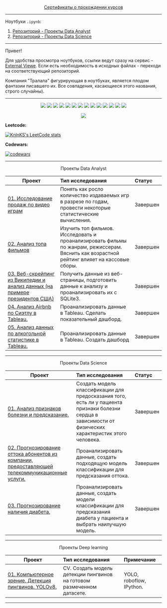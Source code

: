 
<p align="center"> <a href="https://github.com/ArtemPlgn/certificates">Сертификаты о прохождении курсов</a></p>

__________________________________________________________________________________________________________________________



Ноутбуки `.ipynb`:
  01. [Репозиторий - Проекты Data Analyst](https://github.com/ArtemPlgn/Data_analyst_projects)
  02. [Репозиторий - Проекты Data Science](https://github.com/ArtemPlgn/Data_science_projects)

__________________________________________________________________________________________________________________________
Привет!

Для удобства просмотра ноутбуков, ссылки ведут сразу на сервис - [External Viewe](https://nbviewer.org/github/ArtemPlgn/). Если есть необходимость в исходных файлах - переходи на соответствующий репозиторий.

Компания "Тралала" фигурирующая в ноутбуках, является плодом фантазии писавшего их. Все совпадения, касающиеся этого названия, строго случайны). 

__________________________________________________________________________________________________________________________



<p align="center">
  <img src="https://img.shields.io/badge/python-3670A0?style=for-the-badge&logo=python&logoColor=ffdd54" />
  <img src="https://img.shields.io/badge/postgres-%23316192.svg?style=for-the-badge&logo=postgresql&logoColor=white" />
  <img src="https://img.shields.io/badge/numpy-%23013243.svg?style=for-the-badge&logo=numpy&logoColor=white" />
  <img src="https://img.shields.io/badge/sqlite-%2307405e.svg?style=for-the-badge&logo=sqlite&logoColor=white" />
  <img src="https://img.shields.io/badge/Matplotlib-%23ffffff.svg?style=for-the-badge&logo=Matplotlib&logoColor=black" />
  <img src="https://img.shields.io/badge/pandas-%23150458.svg?style=for-the-badge&logo=pandas&logoColor=white" />
  <img src="https://img.shields.io/badge/mysql-%2300f.svg?style=for-the-badge&logo=mysql&logoColor=white" />
  <img src="https://img.shields.io/badge/scikit--learn-%23F7931E.svg?style=for-the-badge&logo=scikit-learn&logoColor=white" />
  <img src='https://img.shields.io/badge/-LeetCode-FFA116?style=for-the-badge&logo=LeetCode&logoColor=black' />
  <img src='https://img.shields.io/badge/Microsoft_Excel-217346?style=for-the-badge&logo=microsoft-excel&logoColor=white' />
  <img src="https://img.shields.io/badge/Tableau-E97627?style=for-the-badge&logo=Tableau&logoColor=white" />
  <img src="https://img.shields.io/badge/opencv-%23white.svg?style=for-the-badge&logo=opencv&logoColor=white" />
  <img src="https://img.shields.io/badge/PyTorch-%23EE4C2C.svg?style=for-the-badge&logo=PyTorch&logoColor=white" />
  
  
  
  
  <img src="https://img.shields.io/badge/github-%23121011.svg?style=for-the-badge&logo=github&logoColor=white" />
  
</p>

<p align="center">
<img src='https://github-readme-stats.vercel.app/api/top-langs/?username=ArtemPlgn&show_icons=true&layout=compact&theme=tokyonight'/>
</p>

**Leetcode:**


[![KnlnKS's LeetCode stats](https://leetcode-stats-six.vercel.app/api?username=Artem_fwud&theme=dark)](https://github.com/KnlnKS/leetcode-stats)


**Codewars:** 


[![codewars](https://www.codewars.com/users/Artem_fwud/badges/large)](https://www.codewars.com/users/Artem_fwud)

__________________________________________________________________________________________________________________________


<p align="center"> Проекты Data Analyst </p align="center">


| **Проект** | **Тип исследования** | **Статус** |
| -------------------- | :--------------------- |:---------------------------| 
| [01. Исследование продаж по видео играм](https://nbviewer.org/github/ArtemPlgn/Data_analyst_project/blob/main/games_sales/analysis_game_sales.ipynb?flush_cache=true)|Понять как росло количество издаваемых игр в разрезе по годам, провести некоторые статистические вычисления.|Завершен|
| [02. Анализ топа фильмов](https://nbviewer.org/github/ArtemPlgn/Data_analyst_projects/blob/main/top_movies/analysis_top_imdb.ipynb)|Изучить топ фильмов. Исследовать и проанализировать фильмы по жанрам, режиссерам. Вяснить как возрастной рейтинг влияет на кассовые сборы.|Завершен|
| [03. Веб-скрейпинг из Википедии и анализ данных (на примере президентов США)](https://nbviewer.org/github/ArtemPlgn/Data_analyst_projects/blob/main/american_pres/analysis_amer_pres.ipynb)|Получить данные из веб-страницы, подготовить данные к анализу и проанализировать их с SQLite3.|Завершен|
| [04. Анализ Airbnb по Сиэтлу в Tableau.](https://github.com/ArtemPlgn/Data_analyst_projects/tree/main/Airbnb_Tableau)|Проанализировать данные в Tableau. Сделать показательный дашборд.|Завершен|
| [05. Анализ данных по алкогольной статистике в Tableau.](https://github.com/ArtemPlgn/Data_analyst_projects/tree/main/alco_world_stat)|Проанализировать данные в Tableau. Создать дашборд|Завершен|

__________________________________________________________________________________________________________________________


<p align="center"> Проекты Data Science </p align="center">


| **Проект** | **Тип исследования** | **Статус** |
| -------------------- | :--------------------- |:---------------------------| 
| [01. Анализ признаков болезни и предсказание.](https://nbviewer.org/github/ArtemPlgn/Data_science_projects/blob/main/Analysis%26prediction_heart/Analysis_of_signs_and_prediction.ipynb?flush_cache=true)|Создать модель классификации для предосказания того, есть ли у пациента признаки болезни сердца в зависимости от физических характеристик этого человека.|Завершен|
| [02. Прогнозирование оттока абонентов из компании, предоставляющей телекоммуникационные услуги.](https://nbviewer.org/github/ArtemPlgn/Data_science_projects/blob/main/Churn_movbile/churn_mobile.ipynb)|Проанализировать данные, создать подходящую модель классификации для предсказания оттока.|Завершен|
| [03. Прогнозирование наличия диабета.](https://nbviewer.org/github/ArtemPlgn/Data_science_projects/blob/main/predict_diab/diab_pred.ipynb)|Проанализировать данные, создать модели классификации для предсказания диабета у пациента и выбрать наилучшую модель.|Завершен|


__________________________________________________________________________________________________________________________

<p align="center"> Проекты Deep learning </p align="center">

| **Проект** | **Тип исследования** | **Примечание** |
| -------------------- | :--------------------- |:---------------------------| 
| [01. Компьютерное зрение. Детекция пингвинов. YOLOv8.](https://colab.research.google.com/drive/1pbnv7fF-jfJd8XzXfkXxKqzVOpSheIVk?usp=sharing)|CV. Создать модель детекции пингвинов на готовом размеченном датасете.|YOLO, roboflow, IPython.|


__________________________________________________________________________________________________________________________

